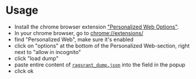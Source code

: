 # Usage

* Install the chrome browser extension ["Personalized Web Options"](https://chrome.google.com/webstore/detail/personalized-web/plcnnpdmhobdfbponjpedobekiogmbco).
* In your chrome browser, go to [chrome://extensions/](chrome://extensions/)
* find "Personalized Web", make sure it's enabled
* click on "options" at the bottom of the Personalized Web-section, right next to "allow in incognito"
* click "load dump"
* paste entire content of [`ragsrant_dump.json`](https://raw.github.com/jnaO/ranger_rants/master/ragsrant_dump.json) into the field in the popup
* click ok


